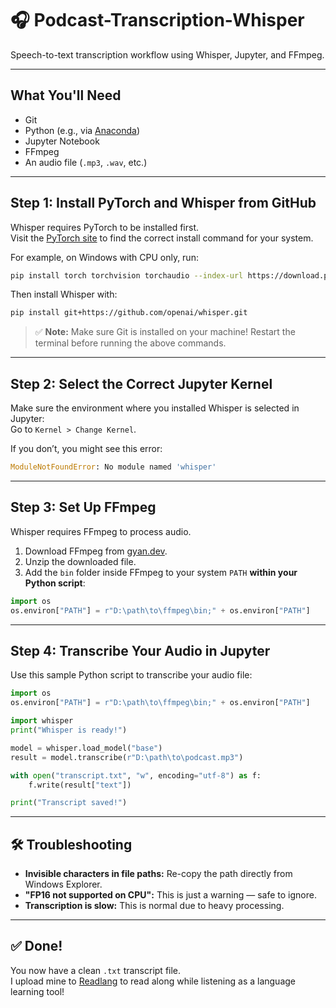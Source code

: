 # 🎧 Podcast-Transcription-Whisper

Speech-to-text transcription workflow using Whisper, Jupyter, and FFmpeg.

---

## What You'll Need

- Git  
- Python (e.g., via [Anaconda](https://www.anaconda.com/))  
- Jupyter Notebook  
- FFmpeg  
- An audio file (`.mp3`, `.wav`, etc.)

---

## Step 1: Install PyTorch and Whisper from GitHub

Whisper requires PyTorch to be installed first.  
Visit the [PyTorch site](https://pytorch.org/get-started/locally/) to find the correct install command for your system.

For example, on Windows with CPU only, run:

```bash
pip install torch torchvision torchaudio --index-url https://download.pytorch.org/whl/cpu
```

Then install Whisper with:

```bash
pip install git+https://github.com/openai/whisper.git
```

> ✅ **Note:** Make sure Git is installed on your machine! Restart the terminal before running the above commands.

---

## Step 2: Select the Correct Jupyter Kernel

Make sure the environment where you installed Whisper is selected in Jupyter:  
Go to `Kernel > Change Kernel`.

If you don’t, you might see this error:

```python
ModuleNotFoundError: No module named 'whisper'
```

---

## Step 3: Set Up FFmpeg

Whisper requires FFmpeg to process audio.

1. Download FFmpeg from [gyan.dev](https://www.gyan.dev/ffmpeg/builds/).  
2. Unzip the downloaded file.  
3. Add the `bin` folder inside FFmpeg to your system `PATH` **within your Python script**:

```python
import os
os.environ["PATH"] = r"D:\path\to\ffmpeg\bin;" + os.environ["PATH"]
```

---

## Step 4: Transcribe Your Audio in Jupyter

Use this sample Python script to transcribe your audio file:

```python
import os
os.environ["PATH"] = r"D:\path\to\ffmpeg\bin;" + os.environ["PATH"]

import whisper
print("Whisper is ready!")

model = whisper.load_model("base")
result = model.transcribe(r"D:\path\to\podcast.mp3")

with open("transcript.txt", "w", encoding="utf-8") as f:
    f.write(result["text"])

print("Transcript saved!")
```

---

## 🛠 Troubleshooting

- **Invisible characters in file paths:** Re-copy the path directly from Windows Explorer.  
- **"FP16 not supported on CPU":** This is just a warning — safe to ignore.  
- **Transcription is slow:** This is normal due to heavy processing.

---

## ✅ Done!

You now have a clean `.txt` transcript file.  
I upload mine to [Readlang](https://readlang.com/) to read along while listening as a language learning tool!


